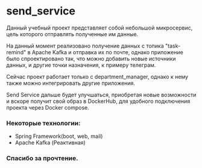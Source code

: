 # send_service


Данный учебный проект представляет собой небольшой микросервис,
цель которого отправлять полученные им данные.

На данный момент реализовано получение данных с топика "task-remind" в Apache Kafka
и отправка их по почте,
однако приложение было спроектировано так,
что можно добавить новые источники данных,
и другие точки назначения, к примеру телеграм.

Сейчас проект работает только с department_manager,
однако к нему также можно интегрировать другие приложения.

Send Service дальше будет улучшаться,
приобретая новые возможности и вскоре получит свой образ в DockerHub,
для удобного подключения проекта через Docker compose.

### Некоторые технологии:
* Spring Framework(boot, web, mail)
* Apache Kafka (Реактивная)

### Спасибо за прочтение. 